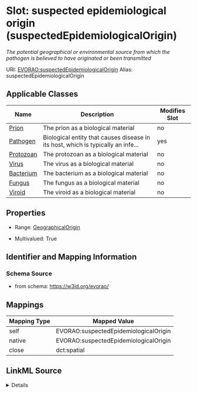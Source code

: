 

# Slot: suspected epidemiological origin (suspectedEpidemiologicalOrigin) 


_The potential geographical or environmental source from which the pathogen is believed to have originated or been transmitted_





URI: [EVORAO:suspectedEpidemiologicalOrigin](https://w3id.org/evorao/suspectedEpidemiologicalOrigin)
Alias: suspectedEpidemiologicalOrigin

<!-- no inheritance hierarchy -->





## Applicable Classes

| Name | Description | Modifies Slot |
| --- | --- | --- |
| [Prion](Prion.md) | The prion as a biological material |  no  |
| [Pathogen](Pathogen.md) | Biological entity that causes disease in its host, which is typically an infe... |  yes  |
| [Protozoan](Protozoan.md) | The protozoan as a biological material |  no  |
| [Virus](Virus.md) | The virus as a biological material |  no  |
| [Bacterium](Bacterium.md) | The bacterium as a biological material |  no  |
| [Fungus](Fungus.md) | The fungus as a biological material |  no  |
| [Viroid](Viroid.md) | The viroid as a biological material |  no  |







## Properties

* Range: [GeographicalOrigin](GeographicalOrigin.md)

* Multivalued: True





## Identifier and Mapping Information







### Schema Source


* from schema: https://w3id.org/evorao/




## Mappings

| Mapping Type | Mapped Value |
| ---  | ---  |
| self | EVORAO:suspectedEpidemiologicalOrigin |
| native | EVORAO:suspectedEpidemiologicalOrigin |
| close | dct:spatial |




## LinkML Source

<details>
```yaml
name: suspectedEpidemiologicalOrigin
description: The potential geographical or environmental source from which the pathogen
  is believed to have originated or been transmitted
title: suspected epidemiological origin
from_schema: https://w3id.org/evorao/
close_mappings:
- dct:spatial
rank: 1000
alias: suspectedEpidemiologicalOrigin
domain_of:
- Pathogen
range: GeographicalOrigin
required: false
multivalued: true

```
</details>
